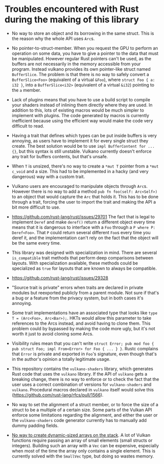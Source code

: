 # Troubles encountered with Rust during the making of this library

- No way to store an object and its borrowing in the same struct. This is the reason why the whole API uses `Arc`s.

- No pointer-to-struct-member. When you request the GPU to perform an operation on some data, you have to give a pointer to the data that
  must be manipulated. However regular Rust pointers can't be used, as the buffers are not necessarily in the memory accessible from your
  program. Instead vulkano provides its own pointer-like struct named `BufferSlice`. The problem is that there is no way to safely convert
  a `BufferSlice<Foo>` (equivalent of a virtual `&Foo`), where `struct Foo { a: i32 }`, into a `BufferSlice<i32>` (equivalent of a virtual
  `&i32`) pointing to the `a` member.

- Lack of plugins means that you have to use a build script to compile your shaders instead of inlining them directly where they are used.
  In addition to this, lots of existing macros would be much simpler to implement with plugins. The code generated by macros is currently
  inefficient because using the efficient way would make the code very difficult to read.

- Having a trait that defines which types can be put inside buffers is very annoying, as users have to implement it for every single struct
  they create. The best solution would be to use `impl BufferContent for ... {}`, but this syntax is still unstable. Vulkano currently doesn't
  enforce any trait for buffers contents, but that's unsafe.

- When `T` is unsized, there's no way to create a `*mut T` pointer from a `*mut c_void` and a size. This had to be implemented in a hacky
  (and very dangerous) way with a custom trait.

- Vulkano users are encouraged to manipulate objects through `Arc`s. However there is no way to add a method `pub fn foo(self: Arc<Self>)`
  to an object that would capture the `Arc` that holds it. This has to be done through a trait, forcing the user to import the trait and making
  the API a bit more difficult to use.

- https://github.com/rust-lang/rust/issues/29701 The fact that is legal to implement `Deref` and make `deref()` return a different object every
  time means that it is dangerous to interface with a `Foo` through a `P where P: Deref<Foo>`. That `P` could return several different
  `Foo`s every time you deref it, and the implementation can't rely on the fact that the object will be the same every time.

- This library was designed with specialization in mind. There are several `is_compatible` trait methods that perform deep comparisons between
  layouts. With specialization available, these methods could be specialized as `true` for layouts that are known to always be compatible.

- https://github.com/rust-lang/rust/issues/29328

- "Source trait is private" errors when traits are declared in private modules but reexported publicly from a parent module. Not sure if that's
  a bug or a feature from the privacy system, but in both cases it's annoying.

- Some trait implementations have an associated type that looks like `type T = (Arc<Foo>, Arc<Bar>);`. HKTs would allow this parameter to take
  references to the Arcs instead, and avoid having to clone them. This problem could by bypassed by making the code more ugly, but it's not worth
  it just to avoid cloning some Arcs.

- Visibility rules mean that you can't write `struct Error; pub mod foo { pub struct Foo; impl From<Error> for Foo { ... } }`. Rustc complains
  that `Error` is private and exported in `Foo`'s signature, even though that's in the author's opinion a totally legitimate usage.

- This repository contains the `vulkano-shaders` library, which generates Rust code that uses the `vulkano` library. If the API of `vulkano` gets
  a breaking change, there is no way to enforce or to check the fact that the user uses a correct combination of versions for `vulkano-shaders`
  and `vulkano`. Procedural macros declared in `vulkano` itself would solve this (https://github.com/rust-lang/rfcs/pull/1566).

- No way to set the alignment of a struct member, or to force the size of a struct to be a multiple of a certain size. Some parts of the Vulkan
  API enforce some limitations regarding the alignment, and either the user or the `vulkano-shaders` code generator currently has to manually
  add dummy padding fields.

- [No way to create dynamic-sized arrays on the stack](https://github.com/rust-lang/rfcs/issues/618). A lot of Vulkan functions require
  passing an array of small elements (small structs or integers). Building such an array with a `Vec` can be expensive, especially
  when most of the time the array only contains a single element. This is currently solved with the `SmallVec` type, but doing so wastes
  memory.
